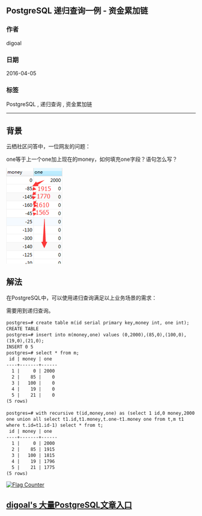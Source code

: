 ## PostgreSQL 递归查询一例 - 资金累加链  
                      
### 作者                                                                   
digoal                 
                        
### 日期                   
2016-04-05                  
                    
### 标签                 
PostgreSQL , 递归查询 , 资金累加链   
                      
----                
                         
## 背景      
云栖社区问答中，一位网友的问题：  
  
one等于上一个one加上现在的money，如何填充one字段？语句怎么写？  
  
![pic](20160405_01_pic_001.png)  
  
## 解法  
在PostgreSQL中，可以使用递归查询满足以上业务场景的需求：  
  
需要用到递归查询。  
  
```  
postgres=# create table m(id serial primary key,money int, one int);  
CREATE TABLE  
postgres=# insert into m(money,one) values (0,2000),(85,0),(100,0),(19,0),(21,0);  
INSERT 0 5  
postgres=# select * from m;  
 id | money | one    
----+-------+------  
  1 |     0 | 2000  
  2 |    85 |    0  
  3 |   100 |    0  
  4 |    19 |    0  
  5 |    21 |    0  
(5 rows)  
  
postgres=# with recursive t(id,money,one) as (select 1 id,0 money,2000 one union all select t1.id,t1.money,t.one-t1.money one from t,m t1 where t.id=t1.id-1) select * from t;  
 id | money | one    
----+-------+------  
  1 |     0 | 2000  
  2 |    85 | 1915  
  3 |   100 | 1815  
  4 |    19 | 1796  
  5 |    21 | 1775  
(5 rows)  
```  
  
  
<a rel="nofollow" href="http://info.flagcounter.com/h9V1"  ><img src="http://s03.flagcounter.com/count/h9V1/bg_FFFFFF/txt_000000/border_CCCCCC/columns_2/maxflags_12/viewers_0/labels_0/pageviews_0/flags_0/"  alt="Flag Counter"  border="0"  ></a>  
  
  
  
  
  
  
## [digoal's 大量PostgreSQL文章入口](https://github.com/digoal/blog/blob/master/README.md "22709685feb7cab07d30f30387f0a9ae")
  
